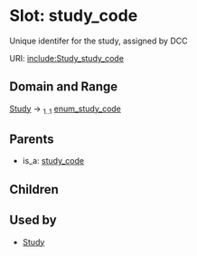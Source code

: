 
# Slot: study_code


Unique identifer for the study, assigned by DCC

URI: [include:Study_study_code](https://w3id.org/include/Study_study_code)


## Domain and Range

[Study](Study.md) &#8594;  <sub>1..1</sub> [enum_study_code](enum_study_code.md)

## Parents

 *  is_a: [study_code](study_code.md)

## Children


## Used by

 * [Study](Study.md)
